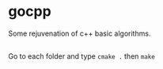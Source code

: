 # gocpp
Some rejuvenation of c++ basic algorithms.

##
Go to each folder and type `cmake .`
then `make`
